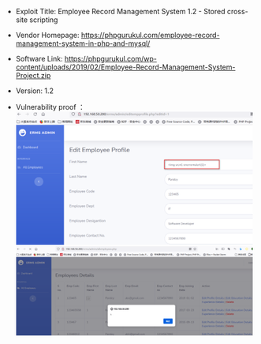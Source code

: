 * Exploit Title: Employee Record Management System 1.2 -  Stored cross-site scripting  

* Vendor Homepage: https://phpgurukul.com/employee-record-management-system-in-php-and-mysql/  

* Software Link: https://phpgurukul.com/wp-content/uploads/2019/02/Employee-Record-Management-System-Project.zip  

* Version: 1.2   

* Vulnerability proof ：   
![image](https://github.com/BigTiger2020/Employee-Record-Management-System/blob/main/xss-1.png)    
![image](https://github.com/BigTiger2020/Employee-Record-Management-System/blob/main/xss-2.png)
